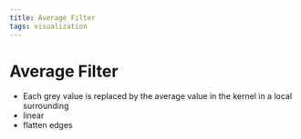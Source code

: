 ```yaml
---
title: Average Filter
tags: visualization
---
```


# Average Filter
- Each grey value is replaced by the average value in the kernel in a local surrounding
- linear
- flatten edges







